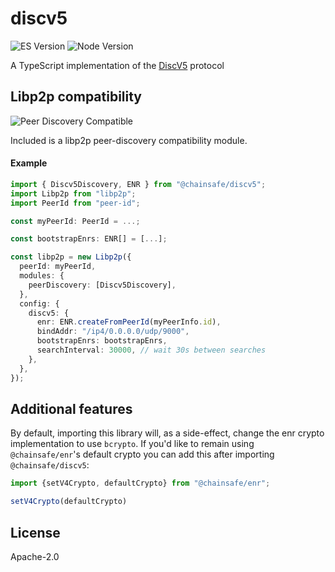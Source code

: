 # discv5

![ES Version](https://img.shields.io/badge/ES-2020-yellow)
![Node Version](https://img.shields.io/badge/node-18.x-green)

A TypeScript implementation of the [DiscV5](https://github.com/ethereum/devp2p/blob/master/discv5/discv5.md) protocol

## Libp2p compatibility

![Peer Discovery Compatible](https://github.com/libp2p/js-libp2p-interfaces/raw/master/src/peer-discovery/img/badge.png)

Included is a libp2p peer-discovery compatibility module.

#### Example

```typescript
import { Discv5Discovery, ENR } from "@chainsafe/discv5";
import Libp2p from "libp2p";
import PeerId from "peer-id";

const myPeerId: PeerId = ...;

const bootstrapEnrs: ENR[] = [...];

const libp2p = new Libp2p({
  peerId: myPeerId,
  modules: {
    peerDiscovery: [Discv5Discovery],
  },
  config: {
    discv5: {
      enr: ENR.createFromPeerId(myPeerInfo.id),
      bindAddr: "/ip4/0.0.0.0/udp/9000",
      bootstrapEnrs: bootstrapEnrs,
      searchInterval: 30000, // wait 30s between searches
    },
  },
});
```

## Additional features

By default, importing this library will, as a side-effect, change the enr crypto implementation to use `bcrypto`.
If you'd like to remain using `@chainsafe/enr`'s default crypto you can add this after importing `@chainsafe/discv5`:
```ts
import {setV4Crypto, defaultCrypto} from "@chainsafe/enr";

setV4Crypto(defaultCrypto)
```

## License

Apache-2.0
